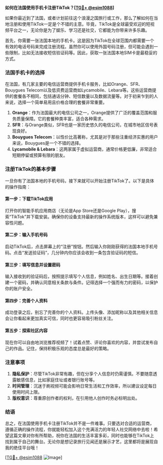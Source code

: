 **如何在法国使用手机卡注册TikTok？[[TG💪+ @esim1088](https://t.me/s/esim1088)]**

如果你最近到了法国，或者计划前往这个浪漫之国旅行或工作，那么了解如何在当地注册和使用TikTok一定是个不错的主意。毕竟，TikTok是全球最受欢迎的短视频平台之一，无论你是为了娱乐、学习还是社交，它都能为你带来许多乐趣。

首先，你需要一张法国本地的手机卡。这是因为TikTok在全球范围内都需要一个有效的电话号码来完成注册流程。虽然你可以使用外国号码注册，但可能会遇到一些限制，比如无法接收短信验证码等。因此，获取一张法国本地SIM卡是最稳妥的方式。

### 法国手机卡的选择

在法国，有几家主要的电信运营商提供手机卡服务，比如Orange、SFR、Bouygues Telecom以及低资费运营商如Lycamobile、Lebara等。这些运营商提供的套餐各不相同，包括通话分钟、短信数量以及数据流量等。对于初来乍到的人来说，选择一个简单易用且价格合理的套餐非常重要。

1. **Orange**：作为法国最大的电信公司之一，Orange提供了广泛的覆盖范围和服务质量保障。它的套餐种类丰富，适合各种需求。
2. **SFR**：与Orange类似，SFR也是一家历史悠久的电信公司，在城市地区信号表现良好。
3. **Bouygues Telecom**：以性价比高著称，尤其是对于那些注重经济实惠的用户来说，Bouygues是一个不错的选择。
4. **Lycamobile & Lebara**：这两家属于虚拟运营商，通常价格更低廉，非常适合短期停留或预算有限的朋友。

### 注册TikTok的基本步骤

一旦你有了法国本地的手机号码，接下来就可以开始注册TikTok了。以下是具体的操作指南：

#### 第一步：下载TikTok应用
打开你的智能手机应用商店（无论是App Store还是Google Play），搜索“TikTok”并下载安装。确保你的设备支持最新的操作系统版本，这样可以避免兼容性问题。

#### 第二步：输入手机号码
启动TikTok后，点击屏幕上的“注册”按钮。然后输入你刚刚获得的法国本地手机号码。点击“发送验证码”，几分钟内你应该会收到一条包含验证码的短信。

#### 第三步：填写信息并设置密码
输入接收到的验证码后，按照提示填写个人信息，例如姓名、出生日期等。接着创建一个密码，并确认同意相关条款与条件。记得选择一个强而有力的密码，以保护你的账户安全。

#### 第四步：完善个人资料
成功登录之后，别忘了完善你的个人资料。上传头像、添加昵称以及其他相关信息会让你看起来更加真实可信，同时也更容易吸引粉丝关注。

#### 第五步：探索社区内容
现在你可以自由地浏览推荐视频了！试着点赞、评论你喜欢的内容，并尝试发布自己的作品。记住，保持积极乐观的态度总是最好的策略。

### 注意事项

1. **隐私保护**：尽管TikTok非常有趣，但在分享个人信息时仍需谨慎。不要随意透露敏感信息，比如家庭住址或者银行账号等。
2. **时间管理**：沉迷于刷视频可能会影响日常生活和工作效率，所以建议设定每日使用时间上限。
3. **版权意识**：尊重原创作者的权利，在引用他人创作时务必标明出处。

### 结语

总之，在法国使用手机卡注册TikTok并不是一件难事。只要选对合适的运营商，遵循正确的操作流程，你就能轻松加入这个充满活力的年轻人社交网络中去啦！希望这篇文章对你有所帮助，祝你在法国的生活丰富多彩，同时也能够在TikTok上找到属于自己的舞台。无论你是想记录旅行见闻还是展示才艺，这里都将是展现自我的绝佳平台哦！

[[TG💪+ @esim1088](https://t.me/s/esim1088) ![Image](https://i.postimg.cc/4NQfJmqS/Snipaste-2025-05-13-00-14-12.png)]